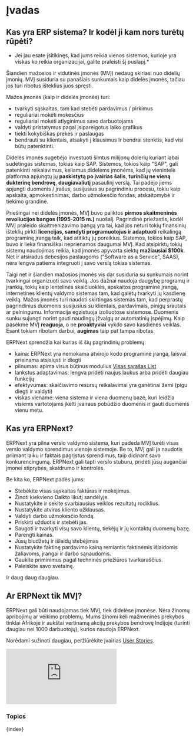<!-- add-breadcrumbs -->
# Įvadas

## Kas yra ERP sistema? Ir kodėl ji kam nors turėtų rūpėti?

* Jei jau esate įsitikinęs, kad jums reikia vienos sistemos, kurioje yra viskas ko reikia organizacijai, galite praleisti šį puslapį.*

Šiandien mažosios ir vidutinės įmonės (MVĮ) nedaug skiriasi nuo didelių įmonių. MVĮ susiduria su panašiais sunkumais kaip didelės įmonės, tačiau jos turi ribotus išteklius juos spręsti.

Mažos įmonės (kaip ir didelės įmonės) turi:
- tvarkyti sąskaitas, tam kad stebėti pardavimus / pirkimus
- reguliariai mokėti mokesčius
- reguliariai mokėti atlyginimus savo darbuotojams
- valdyti pristatymus pagal įsipareigotus laiko grafikus
- tiekti kokybiškas prekes ir paslaugas
- bendrauti su klientais, atsakyti į klausimus
Ir bendrai stenktis, kad visi būtų patenktinti.

Didelės imonės sugebėjo investuoti šimtus milijonų dolerių kuriant labai sudėtingas ​​sistemas, tokias kaip SAP. Sistemos, tokios kaip "SAP", gali patenkinti reikalavimus, keliamus didelėms įmonėms, kad jų vienintelė platforma apjungtų jų **paskistytą po įvairias šalis**, **turinčių ne vieną dukterinę bendrovę**, **daugiavaliutį** pasaulinį verslą. Tai padėjo jiems apjungti duomenis / įrašus, susijusius su pagrindiniu procesu, tokiu kaip apskaita, apmokestinimas, darbo užmokesčio fondas, atskaitomybė ir tiekimo grandinė.

Priešingai nei didelės įmonės, MVĮ buvo paliktos  **pirmos skaitmeninės revoliucijos bangos (1995-2015 m.)** nuošalį. Pagrindinė priežastis, kodėl MVĮ praleido skaitmenizavimo bangą yra tai, kad jos neturi tokių finansinių išteklių pirkti **licencijas, samdyti programuotojus ir adaptuoti** reikalingą programinę įrangą taik, kad atitiktų jų poreikius. Sistemos, tokios kaip SAP, buvo ir lieka finansiškai neprienamos daugumai MVĮ. Kad atsipirktų tokių sistemų naudojimas reikia, kad įmonės apyvarta siektų **mažiausiai $100k**. Net ir atsiradus debesijos paslaugoms ("Software as a Service", SAAS), nėra lengva patiems integruoti į savo verslą tokias sistemas.

Taigi net ir šiandien mažosios įmonės vis dar susiduria su sunkumais norint tvarkingai organizuoti savo veiklą. Jos dažnai naudoja daugybę programų ir įrankių, tokių kaip lentelinės skaičiuoklės, apskaitos programinė įrangą, internetines klientų valdymo sistemas tam, kad galėtų tvarkyti jų kasdienę veiklą. Mažos įmonės turi naudoti skirtingas sistemas tam, kad perprastų pagrindinius duomenis susijusius su klientais, pardavimais, pinigų srautais ar pelningumu. Informacija egzistuoja izoliuotose sistemose. Duomenis sunku sujungti norint gauti naudingų įžvalgų ar automatinių įspėjimų. Kaip pasėkmė MVĮ **reaguoja**, o ne **proaktyviai** vykdo savo kasdienes veiklas. Esant tokiam ribotam darbui, **augimas** taip pat tampa ribotas.

ERPNext sprendžia kai kurias iš šių pagrindinių problemų:
* kaina: ERPNext yra nemokama atvirojo kodo programinė įranga, laisvai prieinama atsisiųsti ir diegti
* pilnumas: apima visus būtinus modulius [Visas sąrašas List](https://erpnext.org/ "ERPNext.org tinklapis")
* lankstus adaptavimas: lengva pridėti naujus laukus arba pridėti daugiau funkcijų
* efektyvumas: skaičiavimo resursų reikalavimai yra ganėtinai žemi (pigu diegti ir valdyti)
* viskas viename: viena sistema ir viena duomenų bazė, kuri leidžia visiems vartotojams įkelti įvairaus pobūdžio duomenis ir gauti duomenis vienu metu.

## Kas yra ERPNext?

ERPNext yra pilna verslo valdymo sistema, kuri padeda MVĮ turėti visas verslo valdymo sprendimus vienoje sistemoje. Be to, MVĮ gali ja naudotis priimant laiku ir faktais pagrįstus sprendimus, taip didinant savo konkurencingumą. ERPNext gali tapti verslo stuburu, pridėti jūsų augančiai įmonei stiprybės, skaidrumo ir kontrolės.

Be kita ko, ERPNext padės jums:
  * Stebėkite visas sąskaitas faktūras ir mokėjimus.
  * Žinoti kiekvieno Daikto likutį sandėlyje.
  * Nustatykite ir sekite svarbiausius veiklos rezultatų rodiklius.
  * Nustatykite atviras kliento užklausas.
  * Valdyti darbo užmokesčio fondą.
  * Priskirti užduotis ir stebėti jas.
  * Saugoti ir tvarkyti visų savo klientų, tiekėjų ir jų kontaktų duomenų bazę.
  * Parengti kainas.
  * Jūsų biudžetų ir išlaidų stebėjimas
  * Nustatykite faktinę pardavimo kainą remiantis faktinėmis išlaidomis žaliavoms, įrangai ir darbo sąnaudomis.
  * Gaukite priminimus pagal techninės priežiūros tvarkaraščius.
  * Paleiskite savo svetainę.

Ir daug daug daugiau.

## Ar ERPNext tik MVĮ?

ERPNext gali būti naudojamas tiek MVĮ, tiek didelėse įmonėse. Nėra žinomų apribojimų ar veikimo problemų. Mums žinomi keli mažmeninės prekybos tinklai Afrikoje ir aukštai vertinamą akcijų prekybos bendrovę Indijoje (turinti daugiau nei 1000 darbuotojų), kurios naudoja ERPNext.

Norėdami sužinoti daugiau, peržiūrėkite įvairias [User Stories](https://erpnext.org/stories).

<div>
  <div class='embed-container'>
    <iframe src='https://www.youtube.com/embed/vKjHRzMEei0' frameborder='0' allowfullscreen>
    </iframe>
  </div>
</div>

### Topics

{index}

